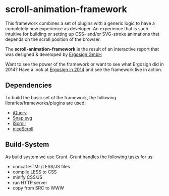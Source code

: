 # scroll-animation-framework
This framework combines a set of plugins with a generic logic to have a completely new experience as developer.
An experience that is such intuitive for building or setting up CSS- and/or SVG-stroke animations that depends on the scroll position of the browser.

The **scroll-animation-framework** is the result of an interactive report that was designed & developed by [Ergosign GmbH](http://www.ergosign.de)

Want to see the power of the framework or want to see what Ergosign did in 2014?
Have a look at [Ergosign in 2014](http://www.ergosign.de/2014) and see the framework live in action.

## Dependencies
To build the basic set of the framework, the following libraries/frameworks/plugins are used:
- [jQuery](https://jquery.com/)
- [Snap.svg](http://snapsvg.io/)
- [iScroll](http://iscrolljs.com/)
- [niceScroll](http://areaaperta.com/nicescroll/)

## Build-System
As build system we use Grunt. Grunt handles the following tasks for us:
- concat HTML/LESS/JS files
- compile LESS to CSS
- minify CSS/JS
- run HTTP server
- copy from SRC to WWW
